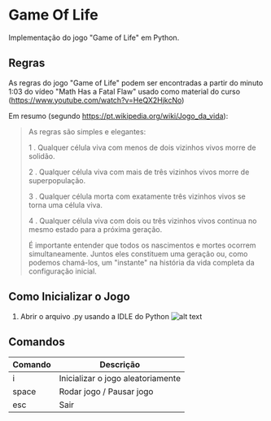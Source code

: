 # Game Of Life
Implementação do jogo "Game of Life" em Python.


## Regras
As regras do jogo "Game of Life" podem ser encontradas a partir do minuto 1:03 do vídeo "Math Has a Fatal Flaw" usado como material do curso (https://www.youtube.com/watch?v=HeQX2HjkcNo)

Em resumo (segundo https://pt.wikipedia.org/wiki/Jogo_da_vida):
> As regras são simples e elegantes:
> 
> 1 . Qualquer célula viva com menos de dois vizinhos vivos morre de solidão.
> 
> 2 . Qualquer célula viva com mais de três vizinhos vivos morre de superpopulação.
> 
> 3 . Qualquer célula morta com exatamente três vizinhos vivos se torna uma célula viva.
> 
> 4 . Qualquer célula viva com dois ou três vizinhos vivos continua no mesmo estado para a próxima geração.
> 
> É importante entender que todos os nascimentos e mortes ocorrem simultaneamente. Juntos eles constituem uma geração ou, como podemos chamá-los, um "instante" na história da vida completa da configuração inicial.


## Como Inicializar o Jogo
1. Abrir o arquivo .py usando a IDLE do Python
![alt text](https://github.com/carlamoreeno/GameOfLife/blob/main/imagemTutorial/imagem1.png?raw=true)



## Comandos
| Comando | Descrição |
| ------- | ------------- |
| i       | Inicializar o jogo aleatoriamente |
| space   | Rodar jogo / Pausar jogo |
| esc     | Sair  |

